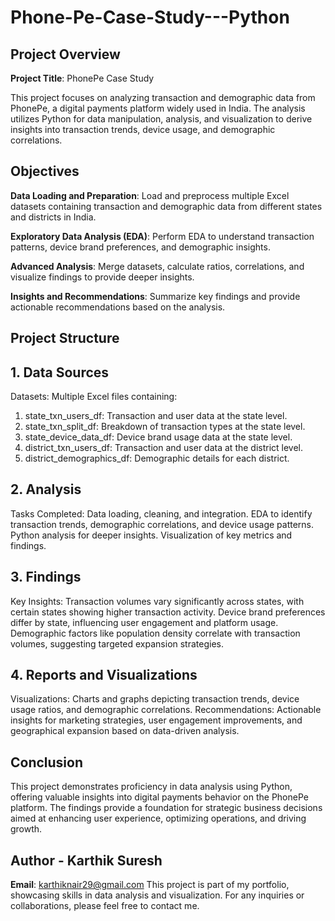# Phone-Pe-Case-Study---Python
## Project Overview
**Project Title**: PhonePe Case Study

This project focuses on analyzing transaction and demographic data from PhonePe, a digital payments platform widely used in India. The analysis utilizes Python for data manipulation, analysis, and visualization to derive insights into transaction trends, device usage, and demographic correlations.

## Objectives
**Data Loading and Preparation**: Load and preprocess multiple Excel datasets containing transaction and demographic data from different states and districts in India.

**Exploratory Data Analysis (EDA)**: Perform EDA to understand transaction patterns, device brand preferences, and demographic insights.

**Advanced Analysis**: Merge datasets, calculate ratios, correlations, and visualize findings to provide deeper insights.

**Insights and Recommendations**: Summarize key findings and provide actionable recommendations based on the analysis.

## Project Structure

## 1. Data Sources
Datasets: Multiple Excel files containing:
1. state_txn_users_df: Transaction and user data at the state level.
2. state_txn_split_df: Breakdown of transaction types at the state level.
3. state_device_data_df: Device brand usage data at the state level.
4. district_txn_users_df: Transaction and user data at the district level.
5. district_demographics_df: Demographic details for each district.

## 2. Analysis
Tasks Completed:
Data loading, cleaning, and integration.
EDA to identify transaction trends, demographic correlations, and device usage patterns.
Python analysis for deeper insights.
Visualization of key metrics and findings.

## 3. Findings
Key Insights:
Transaction volumes vary significantly across states, with certain states showing higher transaction activity.
Device brand preferences differ by state, influencing user engagement and platform usage.
Demographic factors like population density correlate with transaction volumes, suggesting targeted expansion strategies.

## 4. Reports and Visualizations
Visualizations:
Charts and graphs depicting transaction trends, device usage ratios, and demographic correlations.
Recommendations:
Actionable insights for marketing strategies, user engagement improvements, and geographical expansion based on data-driven analysis.

## Conclusion
This project demonstrates proficiency in data analysis using Python, offering valuable insights into digital payments behavior on the PhonePe platform. The findings provide a foundation for strategic business decisions aimed at enhancing user experience, optimizing operations, and driving growth.

## Author - Karthik Suresh
**Email**: karthiknair29@gmail.com
This project is part of my portfolio, showcasing skills in data analysis and visualization. For any inquiries or collaborations, please feel free to contact me.
